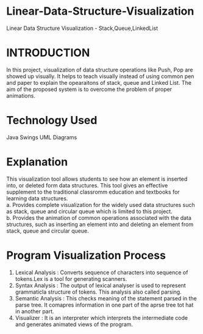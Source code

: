 # Linear-Data-Structure-Visualization
Linear Data Structure Visualization - Stack,Queue,LinkedList
# INTRODUCTION
In this project, visualization of data structure operations like Push, Pop are showed up visually.
It helps to teach visually instead of using common pen and paper to explain the opearaitons of stack, queue and Linked List.
The aim of the proposed system is to overcome the problem of proper animations. 
# Technology Used
Java
Swings
UML Diagrams
# Explanation
This visualization tool allows students to see how an element is inserted into, or deleted form data structures. This tool gives an effective supplement to the traditional classromm education and textbooks for learning data structures.<br>
  a. Provides complete visualization for the widely used data structures such as stack, queue and circular queue which is limited to this project.<br>
  b. Provides the animation of common operations associated with the data structures, such as inserting an element into and deleting an element from stack, queue and circular queue.
# Program Visualization Process
1. Lexical Analysis : Converts sequence of characters into sequence of tokens.Lex is a tool for generating scanners.
2. Syntax Analysis : The output of lexical analyser is used to represent grammaticla structure of tokens. This analysis also called parsing.
3. Semantic Analysis : This checks meaning of the statement parsed in the parse tree. It comapres information in one part of the aprse tree tot hat in another part.
4. Visualizer : It is an interpreter which interprets the intermediate code and generates animated views of the program.
